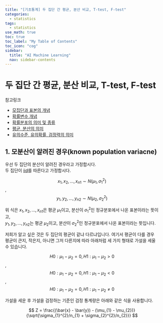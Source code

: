 ```yaml
---
title: "[기초통계] 두 집단 간 평균, 분산 비교, T-test, F-test" 
categories:
  - statistics
tags:
  - statistics
use_math: true
toc: true
toc_label: "My Table of Contents"
toc_icon: "cog"
sidebar:
  title: "AI Machine Learning"
  nav: sidebar-contents
---
```


# 두 집단 간 평균, 분산 비교, T-test, F-test

참고링크
* [모집단과 표본의 개념](https://losskatsu.github.io/statistics/population-sample/)
* [확률변수 개념](https://losskatsu.github.io/statistics/random-variable/)
* [확률분포의 의미 및 종류](https://losskatsu.github.io/statistics/prob-distribution/)
* [평균, 분산의 의미](https://losskatsu.github.io/statistics/mean-vairance/)
* [유의수준, 유의확률, 검정력의 의미](https://losskatsu.github.io/statistics/alpha-beta-test/)


## 1. 모분산이 알려진 경우(known population variacne)

우선 두 집단의 분산이 알려진 경우라고 가정합시다.  
두 집단이 [iid](https://losskatsu.github.io/statistics/prob-distribution/)를 따른다고 가정합시다. 

$$ x_{1}, x_{2}, \dots ,x_{n1} \sim N(\mu_{1}, \sigma_{1}^{2}) $$, <br />
$$ y_{1}, y_{2}, \dots ,y_{n2} \sim N(\mu_{2}, \sigma_{2}^{2}) $$

위 식은 $x_{1}, x_{2}, \dots ,x_{n1}$은 평균 $\mu_{1}$이고, 분산이 $\sigma_{1}^{2}$인 정규분포에서 나온 표본이라는 뜻이고,  
$y_{1}, y_{2}, \dots ,y_{n2}$는 평균 $\mu_{2}$이고, 분산이 $\sigma_{2}^{2}$인 정규분포에서 나온 표본이라는 뜻입니다. 

저희가 알고 싶은 것은 두 집단의 평균이 같냐 다르냐입니다. 
여기서 평균이 다를 경우 평균이 큰지, 작은지, 아니면 그저 다른지에 따라 아래처럼 세 가지 형태로 가설을 세울 수 있습니다. 

$$ H0: \mu_{1} - \mu_{2} = 0, H1: \mu_{1} - \mu_{2} > 0 $$, <br />
$$ H0: \mu_{1} - \mu_{2} = 0, H1: \mu_{1} - \mu_{2} < 0 $$, <br />
$$ H0: \mu_{1} - \mu_{2} = 0, H1: \mu_{1} - \mu_{2} \neq 0 $$

가설을 세운 후 가설을 검정하는 기준인 검정 통계량은 아래와 같은 식을 사용합니다.  

$$ Z = \frac{(\bar{x} - \bar{y}) - (\mu_{1} - \mu_{2})}{\sqrt{\sigma_{1}^{2}/n_{1} + \sigma_{2}^{2}/n_{2}}} $$

